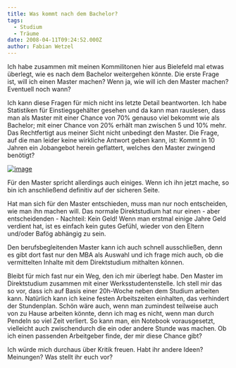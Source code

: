 ```yaml
---
title: Was kommt nach dem Bachelor?
tags:
  - Studium
  - Träume
date: 2008-04-11T09:24:52.000Z
author: Fabian Wetzel
---
```


Ich habe zusammen mit meinen Kommilitonen hier aus Bielefeld mal etwas &#252;berlegt, wie es nach dem Bachelor weitergehen k&#246;nnte. Die erste Frage ist, will ich einen Master machen? Wenn ja, wie will ich den Master machen? Eventuell noch wann?

Ich kann diese Fragen f&#252;r mich nicht ins letzte Detail beantworten. Ich habe Statistiken f&#252;r Einstiegsgeh&#228;lter gesehen und da kann man rauslesen, dass man als Master mit einer Chance von 70% genauso viel bekommt wie als Bachelor; mit einer Chance von 20% erh&#228;lt man zwischen 5 und 10% mehr. Das Rechtfertigt aus meiner Sicht nicht unbedingt den Master. Die Frage, auf die man leider keine wirkliche Antwort geben kann, ist: Kommt in 10 Jahren ein Jobangebot herein geflattert, welches den Master zwingend ben&#246;tigt?

[![image](image7.png)](http://spreadsheets.google.com/pub?key=pOvmbQToSxvNA5PX4Rrr5MA) 

F&#252;r den Master spricht allerdings auch einiges. Wenn ich ihn jetzt mache, so bin ich anschlie&#223;end definitiv auf der sicheren Seite.

Hat man sich f&#252;r den Master entschieden, muss man nur noch entscheiden, wie man ihn machen will. Das normale Direktstudium hat nur einen - aber entscheidenden - Nachteil: Kein Geld! Wenn man erstmal einige Jahre Geld verdient hat, ist es einfach kein gutes Gef&#252;hl, wieder von den Eltern und/oder Baf&#246;g abh&#228;ngig zu sein.

Den berufsbegleitenden Master kann ich auch schnell ausschlie&#223;en, denn es gibt dort fast nur den MBA als Auswahl und ich frage mich auch, ob die vermittelten Inhalte mit dem Direktstudium mithalten k&#246;nnen.

Bleibt f&#252;r mich fast nur ein Weg, den ich mir &#252;berlegt habe. Den Master im Direktstudium zusammen mit einer Werksstudentenstelle. Ich stell mir das so vor, dass ich auf Basis einer 20h-Woche neben dem Studium arbeiten kann. Nat&#252;rlich kann ich keine festen Arbeitszeiten einhalten, das verhindert der Stundenplan. Sch&#246;n w&#228;re auch, wenn man zumindest teilweise auch von zu Hause arbeiten k&#246;nnte, denn ich mag es nicht, wenn man durch Pendeln so viel Zeit verliert. So kann man, ein Notebook vorausgesetzt, vielleicht auch zwischendurch die ein oder andere Stunde was machen. Ob ich einen passenden Arbeitgeber finde, der mir diese Chance gibt?

Ich w&#252;rde mich durchaus &#252;ber Kritik freuen. Habt ihr andere Ideen? Meinungen? Was stellt ihr euch vor?


